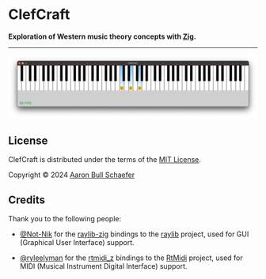 # ClefCraft

**Exploration of Western music theory concepts with [Zig][].**

[Zig]: https://ziglang.org/

---

![ClefCraft UI](/static/ui.webp "User Interface")

## License

ClefCraft is distributed under the terms of the [MIT License](LICENSE).

Copyright &copy; 2024 [Aaron Bull Schaefer](mailto:aaron@elasticdog.com)

[LICENSE]: https://github.com/EarthmanMuons/clefcraft/blob/main/LICENSE

## Credits

Thank you to the following people:

- [@Not-Nik][] for the [raylib-zig][] bindings to the [raylib][] project, used
  for GUI (Graphical User Interface) support.

- [@ryleelyman][] for the [rtmidi_z][] bindings to the [RtMidi][] project, used
  for MIDI (Musical Instrument Digital Interface) support.

[@Not-Nik]: https://github.com/Not-Nik
[@ryleelyman]: https://github.com/ryleelyman
[raylib-zig]: https://github.com/Not-Nik/raylib-zig
[raylib]: https://github.com/raysan5/raylib
[RtMidi]: https://github.com/thestk/rtmidi
[rtmidi_z]: https://github.com/ryleelyman/rtmidi_z
